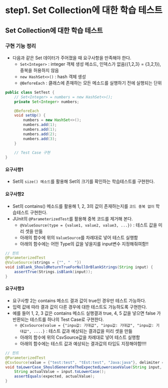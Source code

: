 step1. Set Collection에 대한 학습 테스트 
========================
Set Collection에 대한 학습 테스트
----------------------

### 구현 기능 정리 
- 다음과 같은 Set 데이터가 주어졌을 때 요구사항을 만족해야 한다.
    - `Set<Integer>` : integer 객체 생성 메소드, 인덱스가 없음({1,2,3} = {3,2,1}), 중복을 허용하지 않음
    - `new HashSet<>()` : hash 객체 생성
    -  `@BeforeEach` : 클래스에 존재하는 모든 메소드를 실행하기 전에 실행되는 단위
```java
public class SetTest {
    // Set<Integer> = numbers = new HashSet<>();
    private Set<Integer> numbers;

    @BeforeEach
    void setUp() {
        numbers = new HashSet<>();
        numbers.add(1);
        numbers.add(1);
        numbers.add(2);
        numbers.add(3);
    }
    
    // Test Case 구현
}
```
#### 요구사항1
- Set의 `size() 메소드`를 활용해 Set의 크기를 확인하는 학습테스트를 구현한다.

#### 요구사항2
- Set의 contains() 메소드를 활용해 1, 2, 3의 값이 존재하는지를 `코드 중복 없이` 학습테스트 구현한다.
- JUnit의 `@ParameterizedTest`를 활용해 중복 코드를 제거해 본다.
    - `@ValueSource(type = {value1, value2, value3, ...})` : 테스트 값을 미리 셋을 만듦
    - 아래의 함수에 위의 `ValueSource`를 차례대로 넣어 테스트 실행함
    - 아래의 함수에는 어떤 Type의 값을 넣을지를 input변수 지정해줘여함!!
```java
// 힌트
@ParameterizedTest
@ValueSource(strings = {"", "  "})
void isBlank_ShouldReturnTrueForNullOrBlankStrings(String input) {
    assertTrue(Strings.isBlank(input));
}
```
#### 요구사항3
- 요구사항 2는 contains 메소드 결과 값이 true인 경우만 테스트 가능하다. 
- 입력 값에 따라 결과 값이 다른 경우에 대한 테스트도 가능하도록 구현한다.
- 예를 들어 1, 2, 3 값은 contains 메소드 실행결과 true, 4, 5 값을 넣으면 false 가 반환되는 테스트를 하나의 Test Case로 구현한다.
    - `@CsvSource(value = {"inpu값: 기대값", "inpu값: 기대값", "inpu값: 기대값", ....}` : 테스트 값과 예상되는 결과값을 미리 셋을 만듦
    - 아래의 함수에 위의 CsvSource값을 차례대로 넣어 테스트 실행함
    - 아래의 함수에는 테스트 값과 예상되는 결과값의 타입도 지정해야함!!!!
```java
// 힌트
@ParameterizedTest
@CsvSource(value = {"test:test", "tEst:test", "Java:java"}, delimiter = ':')
void toLowerCase_ShouldGenerateTheExpectedLowercaseValue(String input, String expected) {
    String actualValue = input.toLowerCase();
    assertEquals(expected, actualValue);
}
```
